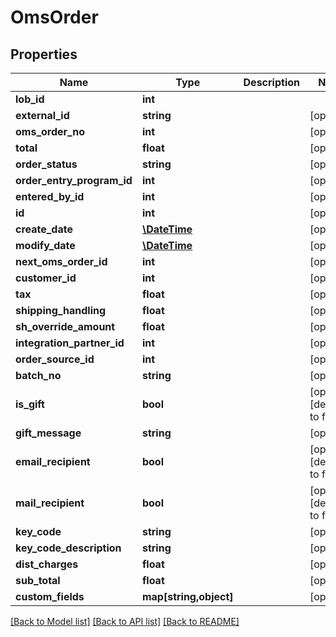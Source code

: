 # OmsOrder

## Properties
Name | Type | Description | Notes
------------ | ------------- | ------------- | -------------
**lob_id** | **int** |  | 
**external_id** | **string** |  | [optional] 
**oms_order_no** | **int** |  | [optional] 
**total** | **float** |  | [optional] 
**order_status** | **string** |  | [optional] 
**order_entry_program_id** | **int** |  | [optional] 
**entered_by_id** | **int** |  | [optional] 
**id** | **int** |  | [optional] 
**create_date** | [**\DateTime**](\DateTime.md) |  | [optional] 
**modify_date** | [**\DateTime**](\DateTime.md) |  | [optional] 
**next_oms_order_id** | **int** |  | [optional] 
**customer_id** | **int** |  | [optional] 
**tax** | **float** |  | [optional] 
**shipping_handling** | **float** |  | [optional] 
**sh_override_amount** | **float** |  | [optional] 
**integration_partner_id** | **int** |  | [optional] 
**order_source_id** | **int** |  | [optional] 
**batch_no** | **string** |  | [optional] 
**is_gift** | **bool** |  | [optional] [default to false]
**gift_message** | **string** |  | [optional] 
**email_recipient** | **bool** |  | [optional] [default to false]
**mail_recipient** | **bool** |  | [optional] [default to false]
**key_code** | **string** |  | [optional] 
**key_code_description** | **string** |  | [optional] 
**dist_charges** | **float** |  | [optional] 
**sub_total** | **float** |  | [optional] 
**custom_fields** | **map[string,object]** |  | [optional] 

[[Back to Model list]](../README.md#documentation-for-models) [[Back to API list]](../README.md#documentation-for-api-endpoints) [[Back to README]](../README.md)


